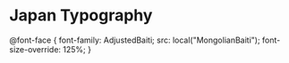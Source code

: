 # Japan Typography

@font-face {
    font-family: AdjustedBaiti;
    src: local("MongolianBaiti");
    font-size-override: 125%;
}